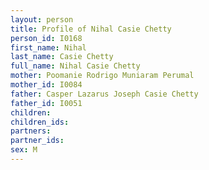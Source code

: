 ```yaml
---
layout: person
title: Profile of Nihal Casie Chetty
person_id: I0168
first_name: Nihal
last_name: Casie Chetty
full_name: Nihal Casie Chetty
mother: Poomanie Rodrigo Muniaram Perumal
mother_id: I0084
father: Casper Lazarus Joseph Casie Chetty
father_id: I0051
children:
children_ids:
partners:
partner_ids:
sex: M
---
```


